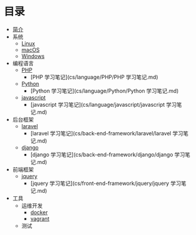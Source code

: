 # 目录

* [简介](README.md)
* 系统
    * [Linux](cs/os/linux/linux.md)
    * [macOS](cs/os/macos/macos.md)
    * [Windows](cs/os/windows/Windows.md)
* 编程语言
    * [PHP](cs/language/PHP/PHP.md)
        * [PHP 学习笔记](cs/language/PHP/PHP 学习笔记.md)
    * [Python](cs/language/Python/Python.md)
        *  [Python 学习笔记](cs/language/Python/Python 学习笔记.md)
    * [javascript](cs/language/javascript/javascript.md)
        * [javascript 学习笔记](cs/language/javascript/javascript 学习笔记.md)
* 后台框架
    * [laravel](cs/back-end-framework/laravel/laravel.md)
        * [laravel 学习笔记](cs/back-end-framework/laravel/laravel 学习笔记.md)
    * [django](cs/back-end-framework/django/django.md)
        * [django 学习笔记](cs/back-end-framework/django/django 学习笔记.md)
* 前端框架
    * [jquery](cs/front-end-framework/jquery/jquery.md)
        * [jquery 学习笔记](cs/front-end-framework/jquery/jquery 学习笔记.md)
* 工具
    - 运维开发
        + [docker](cs/tool/DevOps/docker/docker.md)
        + [vagrant](cs/tool/DevOps/vagrant/vagrant.md)
    - 测试

